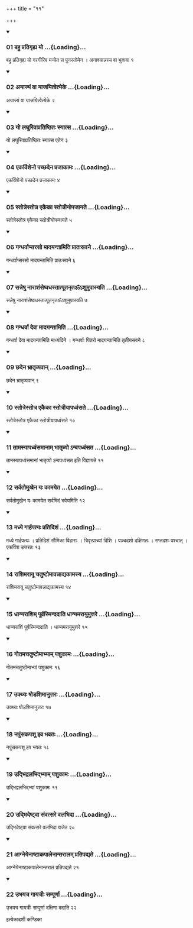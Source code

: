 +++
title = "११"

+++

<div class="js_include" includetitle="true" newlevelforh1="3" unfilled="" url="/vedAH_yajuH/taittirIyam/sUtram/ApastambaH/shrautam/vishvAsa-prastutiH/22/11/01_bahu_pratigRhya_yo.md">
<details open><summary><h3>01 बहु प्रतिगृह्य यो ...{Loading}...</h3></summary>

बहु प्रतिगृह्य यो गरगीरिव मन्येत स पुनस्तोमेन । अनाश्यान्नस्य वा भुक्त्वा १
</details>
</div>


<div class="js_include" includetitle="true" newlevelforh1="3" unfilled="" url="/vedAH_yajuH/taittirIyam/sUtram/ApastambaH/shrautam/vishvAsa-prastutiH/22/11/02_ayAjyaM_vA_yAjayitvetyeke.md">
<details open><summary><h3>02 अयाज्यं वा याजयित्वेत्येके ...{Loading}...</h3></summary>

अयाज्यं वा याजयित्वेत्येके २
</details>
</div>


<div class="js_include" includetitle="true" newlevelforh1="3" unfilled="" url="/vedAH_yajuH/taittirIyam/sUtram/ApastambaH/shrautam/vishvAsa-prastutiH/22/11/03_yo_laghurivApratiShThitaH_syAtsa.md">
<details open><summary><h3>03 यो लघुरिवाप्रतिष्ठितः स्यात्स ...{Loading}...</h3></summary>

यो लघुरिवाप्रतिष्ठितः स्यात्स एतेन ३
</details>
</div>


<div class="js_include" includetitle="true" newlevelforh1="3" unfilled="" url="/vedAH_yajuH/taittirIyam/sUtram/ApastambaH/shrautam/vishvAsa-prastutiH/22/11/04_ekaviMsheno_pachChadena_prajAkAmaH.md">
<details open><summary><h3>04 एकविंशेनो पच्छदेन प्रजाकामः ...{Loading}...</h3></summary>

एकविंशेनो पच्छदेन प्रजाकामः ४
</details>
</div>


<div class="js_include" includetitle="true" newlevelforh1="3" unfilled="" url="/vedAH_yajuH/taittirIyam/sUtram/ApastambaH/shrautam/vishvAsa-prastutiH/22/11/05_stotrestotra_ekaikA_stotrIyopajAyate.md">
<details open><summary><h3>05 स्तोत्रेस्तोत्र एकैका स्तोत्रीयोपजायते ...{Loading}...</h3></summary>

स्तोत्रेस्तोत्र एकैका स्तोत्रीयोपजायते ५
</details>
</div>


<div class="js_include" includetitle="true" newlevelforh1="3" unfilled="" url="/vedAH_yajuH/taittirIyam/sUtram/ApastambaH/shrautam/vishvAsa-prastutiH/22/11/06_gandharvApsaraso_mAdayantAmiti_prAtaHsavane.md">
<details open><summary><h3>06 गन्धर्वाप्सरसो मादयन्तामिति प्रातःसवने ...{Loading}...</h3></summary>

गन्धर्वाप्सरसो मादयन्तामिति प्रातःसवने ६
</details>
</div>


<div class="js_include" includetitle="true" newlevelforh1="3" unfilled="" url="/vedAH_yajuH/taittirIyam/sUtram/ApastambaH/shrautam/vishvAsa-prastutiH/22/11/07_sanneShu_nArAshaMseShvadhastAtpUtanRtaOM-shumupAsyati.md">
<details open><summary><h3>07 सन्नेषु नाराशंसेष्वधस्तात्पूतनृतॐऽशुमुपास्यति ...{Loading}...</h3></summary>

सन्नेषु नाराशंसेष्वधस्तात्पूतनृतॐऽशुमुपास्यति ७
</details>
</div>


<div class="js_include" includetitle="true" newlevelforh1="3" unfilled="" url="/vedAH_yajuH/taittirIyam/sUtram/ApastambaH/shrautam/vishvAsa-prastutiH/22/11/08_gandharvA_devA_mAdayantAmiti.md">
<details open><summary><h3>08 गन्धर्वा देवा मादयन्तामिति ...{Loading}...</h3></summary>

गन्धर्वा देवा मादयन्तामिति माध्यंदिने । गन्धर्वाः पितरो मादयन्तामिति तृतीयसवने ८
</details>
</div>


<div class="js_include" includetitle="true" newlevelforh1="3" unfilled="" url="/vedAH_yajuH/taittirIyam/sUtram/ApastambaH/shrautam/vishvAsa-prastutiH/22/11/09_Chadena_bhrAtRvyavAn.md">
<details open><summary><h3>09 छदेन भ्रातृव्यवान् ...{Loading}...</h3></summary>

छदेन भ्रातृव्यवान् ९
</details>
</div>


<div class="js_include" includetitle="true" newlevelforh1="3" unfilled="" url="/vedAH_yajuH/taittirIyam/sUtram/ApastambaH/shrautam/vishvAsa-prastutiH/22/11/10_stotrestotra_ekaikA_stotrIyApadhvaMsate.md">
<details open><summary><h3>10 स्तोत्रेस्तोत्र एकैका स्तोत्रीयापध्वंसते ...{Loading}...</h3></summary>

स्तोत्रेस्तोत्र एकैका स्तोत्रीयापध्वंसते १०
</details>
</div>


<div class="js_include" includetitle="true" newlevelforh1="3" unfilled="" url="/vedAH_yajuH/taittirIyam/sUtram/ApastambaH/shrautam/vishvAsa-prastutiH/22/11/11_tAmasyApadhvaMsamAnAm_bhAtRvyo.anvapadhvaMsata.md">
<details open><summary><h3>11 तामस्यापध्वंसमानाम् भातृव्यो ऽन्वपध्वंसत ...{Loading}...</h3></summary>

तामस्यापध्वंसमानां भातृव्यो ऽन्वपध्वंसत इति विज्ञायते ११
</details>
</div>


<div class="js_include" includetitle="true" newlevelforh1="3" unfilled="" url="/vedAH_yajuH/taittirIyam/sUtram/ApastambaH/shrautam/vishvAsa-prastutiH/22/11/12_sarvatomukhena_yaH_kAmayeta.md">
<details open><summary><h3>12 सर्वतोमुखेन यः कामयेत ...{Loading}...</h3></summary>

सर्वतोमुखेन यः कामयेत सर्वमिदं भवेयमिति १२
</details>
</div>


<div class="js_include" includetitle="true" newlevelforh1="3" unfilled="" url="/vedAH_yajuH/taittirIyam/sUtram/ApastambaH/shrautam/vishvAsa-prastutiH/22/11/13_madhye_gArhapatyaH_pratidishaM.md">
<details open><summary><h3>13 मध्ये गार्हपत्यः प्रतिदिशं ...{Loading}...</h3></summary>

मध्ये गार्हपत्यः । प्रतिदिशं सौमिका विहाराः । त्रिवृत्प्राच्यां दिशि । पञ्चदशो दक्षिणतः । सप्तदशः पश्चात् । एकविंश उत्तरतः १३
</details>
</div>


<div class="js_include" includetitle="true" newlevelforh1="3" unfilled="" url="/vedAH_yajuH/taittirIyam/sUtram/ApastambaH/shrautam/vishvAsa-prastutiH/22/11/14_rAshimarAyU_chatuShTomAvannAdyakAmasya.md">
<details open><summary><h3>14 राशिमरायू चतुष्टोमावन्नाद्यकामस्य ...{Loading}...</h3></summary>

राशिमरायू चतुष्टोमावन्नाद्यकामस्य १४
</details>
</div>


<div class="js_include" includetitle="true" newlevelforh1="3" unfilled="" url="/vedAH_yajuH/taittirIyam/sUtram/ApastambaH/shrautam/vishvAsa-prastutiH/22/11/15_dhAnyarAshim_pUrvasmindadAti_dhAnyamarAyumuttare.md">
<details open><summary><h3>15 धान्यराशिम् पूर्वस्मिन्ददाति धान्यमरायुमुत्तरे ...{Loading}...</h3></summary>

धान्यराशिं पूर्वस्मिन्ददाति । धान्यमरायुमुत्तरे १५
</details>
</div>


<div class="js_include" includetitle="true" newlevelforh1="3" unfilled="" url="/vedAH_yajuH/taittirIyam/sUtram/ApastambaH/shrautam/vishvAsa-prastutiH/22/11/16_gotamachatuShTomAbhyAm_pashukAmaH.md">
<details open><summary><h3>16 गोतमचतुष्टोमाभ्याम् पशुकामः ...{Loading}...</h3></summary>

गोतमचतुष्टोमाभ्यां पशुकामः १६
</details>
</div>


<div class="js_include" includetitle="true" newlevelforh1="3" unfilled="" url="/vedAH_yajuH/taittirIyam/sUtram/ApastambaH/shrautam/vishvAsa-prastutiH/22/11/17_ukthyaH_ShoDashimAnuttaraH.md">
<details open><summary><h3>17 उक्थ्यः षोडशिमानुत्तरः ...{Loading}...</h3></summary>

उक्थ्यः षोडशिमानुत्तरः १७
</details>
</div>


<div class="js_include" includetitle="true" newlevelforh1="3" unfilled="" url="/vedAH_yajuH/taittirIyam/sUtram/ApastambaH/shrautam/vishvAsa-prastutiH/22/11/18_napuMsakapashU_iva_bhavataH.md">
<details open><summary><h3>18 नपुंसकपशू इव भवतः ...{Loading}...</h3></summary>

नपुंसकपशू इव भवतः १८
</details>
</div>


<div class="js_include" includetitle="true" newlevelforh1="3" unfilled="" url="/vedAH_yajuH/taittirIyam/sUtram/ApastambaH/shrautam/vishvAsa-prastutiH/22/11/19_udbhidvalabhidbhyAm_pashukAmaH.md">
<details open><summary><h3>19 उद्भिद्वलभिद्भ्याम् पशुकामः ...{Loading}...</h3></summary>

उद्भिद्वलभिद्भ्यां पशुकामः १९
</details>
</div>


<div class="js_include" includetitle="true" newlevelforh1="3" unfilled="" url="/vedAH_yajuH/taittirIyam/sUtram/ApastambaH/shrautam/vishvAsa-prastutiH/22/11/20_udbhideShTvA_saMvatsare_valabhidA.md">
<details open><summary><h3>20 उद्भिदेष्ट्वा संवत्सरे वलभिदा ...{Loading}...</h3></summary>

उद्भिदेष्ट्वा संवत्सरे वलभिदा यजेत २०
</details>
</div>


<div class="js_include" includetitle="true" newlevelforh1="3" unfilled="" url="/vedAH_yajuH/taittirIyam/sUtram/ApastambaH/shrautam/vishvAsa-prastutiH/22/11/21_AgneyenAShTAkapAlenAntarAlam_pratipadyate.md">
<details open><summary><h3>21 आग्नेयेनाष्टाकपालेनान्तरालम् प्रतिपद्यते ...{Loading}...</h3></summary>

आग्नेयेनाष्टाकपालेनान्तरालं प्रतिपद्यते २१
</details>
</div>


<div class="js_include" includetitle="true" newlevelforh1="3" unfilled="" url="/vedAH_yajuH/taittirIyam/sUtram/ApastambaH/shrautam/vishvAsa-prastutiH/22/11/22_ubhayatra_gAyatrIH_sampUrNA.md">
<details open><summary><h3>22 उभयत्र गायत्रीः सम्पूर्णा ...{Loading}...</h3></summary>

उभयत्र गायत्रीः सम्पूर्णा दक्षिणा ददाति २२
</details>
</div>



  
इत्येकादशी कण्डिका 
